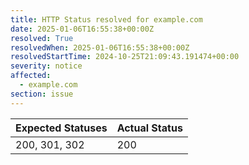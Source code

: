 ```yaml
---
title: HTTP Status resolved for example.com
date: 2025-01-06T16:55:38+00:00Z
resolved: True
resolvedWhen: 2025-01-06T16:55:38+00:00Z
resolvedStartTime: 2024-10-25T21:09:43.191474+00:00
severity: notice
affected:
  - example.com
section: issue
---
```


| Expected Statuses | Actual Status  |
|-------------------|----------------|
| 200, 301, 302 | 200 |
